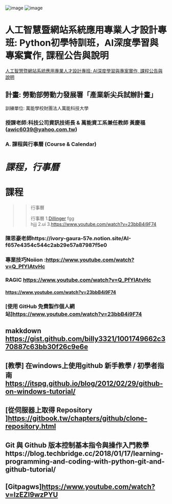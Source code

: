 ![image](https://user-images.githubusercontent.com/69894456/136673043-ea9c4a25-872e-43a0-9f56-4adbb593b3d1.png)
![image](https://user-images.githubusercontent.com/69894456/136673062-c845387e-5378-4fe3-ac77-bab180c49b2c.png)

# 人工智慧暨網站系統應用專業人才設計專班: Python初學特訓班，AI深度學習與專案實作, 課程公告與說明
[人工智慧暨網站系統應用專業人才設計專班: AI深度學習與專案實作, 課程公告與說明](https://www.notion.so/AI-f657e4354c544c2ab29e57a87987f5e0)
## 計畫: 勞動部勞動力發展署「產業新尖兵試辦計畫」
訓練單位: 萬能學校財團法人萬能科技大學
### 授課老師:科技公司資訊技術長 & 萬能資工系兼任教師 黃慶福 (awic6039@yahoo.com.tw)
### A. 課程與行事曆 (Course & Calendar)
# *課程，行事曆*
# **課程**
>>  行事曆
>>  
>>  
>>  行事曆
  1.[Dillinger](http://dillinger.io/ "link")
     fgg  
     hjjj 
  2.ui
  3.<https://www.youtube.com/watch?v=23bbB4i9F74>
### 陳思豪老師https://ivory-gaura-57e.notion.site/AI-f657e4354c544c2ab29e57a87987f5e0
### 專業技巧Noiion  :https://www.youtube.com/watch?v=Q_PfYlAtvHc
### RAGIC https://www.youtube.com/watch?v=Q_PfYlAtvHc
####  https://www.youtube.com/watch?v=23bbB4i9F74
### [使用 GitHub 免費製作個人網站]https://www.youtube.com/watch?v=23bbB4i9F74
## makkdown https://gist.github.com/billy3321/1001749662c370887c63bb30f26c9e6e
## [教學] 在windows上使用github 新手教學 / 初學者指南 https://itspg.github.io/blog/2012/02/29/github-on-windows-tutorial/
##  [從伺服器上取得 Repository ]https://gitbook.tw/chapters/github/clone-repository.html
## Git 與 Github 版本控制基本指令與操作入門教學https://blog.techbridge.cc/2018/01/17/learning-programming-and-coding-with-python-git-and-github-tutorial/
## [Gitpagws]https://www.youtube.com/watch?v=lzEZI9wzPYU
